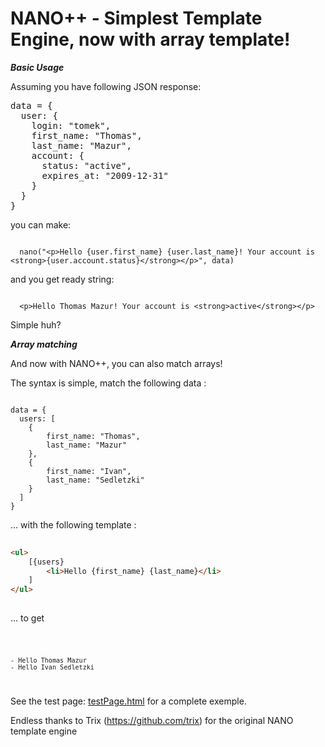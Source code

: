 NANO++ - Simplest Template Engine, now with array template!
=============================

***Basic Usage***

Assuming you have following JSON response:

<pre>
data = {
  user: {
    login: "tomek",
    first_name: "Thomas",
    last_name: "Mazur",
    account: {
      status: "active",
      expires_at: "2009-12-31"
    }
  }
}
</pre>

you can make:

<code>
  nano("&lt;p&gt;Hello {user.first_name} {user.last_name}! Your account is &lt;strong&gt;{user.account.status}&lt;/strong&gt;&lt;/p&gt;", data)
</code>

and you get ready string:

<code>
  &lt;p&gt;Hello Thomas Mazur! Your account is &lt;strong&gt;active&lt;/strong&gt;&lt;/p&gt;
</code>

Simple huh?

***Array matching***

And now with NANO++, you can also match arrays!

The syntax is simple, match the following data :

<code>
data = {
  users: [
  	{
  		first_name: "Thomas",
  		last_name: "Mazur"
  	},
  	{
  		first_name: "Ivan",
  		last_name: "Sedletzki"
  	}
  ]
}
</code>

... with the following template :

```html
	
<ul>
	[{users}
		<li>Hello {first_name} {last_name}</li>
	]
</ul>
	
```

... to get 

<code>

	- Hello Thomas Mazur
	- Hello Ivan Sedletzki

</code>

See the test page: <a href="testPage.html">testPage.html</a> for a complete exemple.

Endless thanks to Trix (https://github.com/trix) for the original NANO template engine

